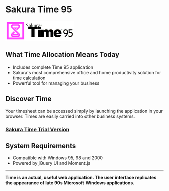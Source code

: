 # Sakura Time 95

![Sakura Time 95 icon](./full.png?raw=true "Sakura Time 95")

## What Time Allocation Means Today

* Includes complete Time 95 application
* Sakura's most comprehensive office and home productivity solution for time calculation
* Powerful tool for managing your business

## Discover Time

Your timesheet can be accessed simply by launching the application in your browser. Times are easily carried into other business systems.

### [**Sakura Time Trial Version**](https://tatuarvela.github.io/Sakura-Time-95/)

## System Requirements

* Compatible with Windows 95, 98 and 2000
* Powered by jQuery UI and Moment.js

---

**Time is an actual, useful web application. The user interface replicates the appearance of late 90s Microsoft Windows applications.**